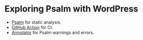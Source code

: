 # Exploring Psalm with WordPress

- [Psalm](https://psalm.dev) for static analysis.
- [GitHub Action](https://github.com/beaucollins/wp-api-fun/actions) for CI.
- [Annotator](https://github.com/beaucollins/psalm-annotations-action/) for Psalm warnings and errors.
